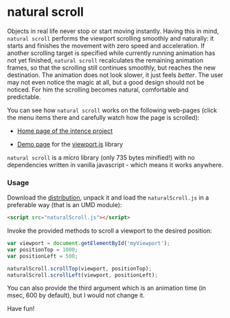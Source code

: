 
natural scroll
==============

Objects in real life never stop or start moving instantly. Having this
in mind, `natural scroll` performs the viewport scrolling smoothly and
naturally: it starts and finishes the movement with zero speed and
acceleration. If another scrolling target is specified while currently
running animation has not yet finished, `natural scroll` recalculates
the remaining animation frames, so that the scrolling still continues
smoothly, but reaches the new destination. The animation does not look
slower, it just feels *better*. The user may not even notice the magic
at all, but a good design should not be noticed. For him the scrolling
becomes natural, comfortable and predictable.

You can see how `natural scroll` works on the following web-pages
(click the menu items there and carefully watch how the page is
scrolled):

- [Home page of the intence project](http://asvd.github.io/intence)

- [Demo page](http://asvd.github.io/viewport/) for the
  [viewport.js](https://github.com/asvd/viewport) library

`natural scroll` is a micro library (only 735 bytes minified!) with no
dependencies written in vanilla javascript - which means it works
anywhere.


### Usage

Download the
[distribution](https://github.com/asvd/naturalScroll/releases/download/v0.1.0/naturalScroll-0.1.0.tar.gz),
unpack it and load the `naturalScroll.js` in a preferable way (that is
an UMD module):

```html
<script src="naturalScroll.js"></script>
```


Invoke the provided methods to scroll a viewport to the desired
position:

```js
var viewport = document.getElementById('myViewport');
var positionTop = 1000;
var positionLeft = 500;

naturalScroll.scrollTop(viewport, positionTop);
naturalScroll.scrollLeft(viewport, positionLeft);
```

You can also provide the third argument which is an animation time (in
msec, 600 by default), but I would not change it.

Have fun!


